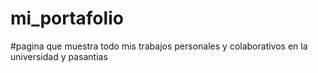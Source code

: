 # mi_portafolio
#pagina que muestra todo mis trabajos personales y colaborativos en la universidad y pasantias 
